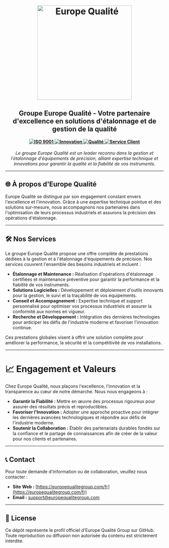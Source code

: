 <h1 align="center">
    <a href="https://europequalitegroup.com/fr">
        <picture>
            <source width="300" media="(prefers-color-scheme: dark)" srcset="https://europequalitegroup.com/img/logo.svg">
            <img width="300" alt="Europe Qualité" src="https://europequalitegroup.com/img/logo.svg">
        </picture>
    </a>
</h1>

<h2 align="center">
    <strong>Groupe Europe Qualité</strong> - Votre partenaire d'excellence en solutions d'étalonnage et de gestion de la qualité
</h2>

<h4 align="center">
    <a href="https://www.iso.org/">
        <img alt="ISO 9001" src="https://img.shields.io/badge/ISO-9001-007ACC?style=flat-square&logo=iso&logoColor=white">
    </a>
    <a href="https://www.innovation.com/">
        <img alt="Innovation" src="https://img.shields.io/badge/Innovation-Excellence-brightgreen?style=flat-square">
    </a>
    <a href="https://www.quality.com/">
        <img alt="Qualité" src="https://img.shields.io/badge/Qualité-Prioritaire-blue?style=flat-square">
    </a>
    <a href="https://www.service-client.com/">
        <img alt="Service Client" src="https://img.shields.io/badge/Service-Client-ff69b4?style=flat-square">
    </a>
</h4>
<p align="center">
    <em>
        Le groupe Europe Qualité est un leader reconnu dans la gestion et l'étalonnage d'équipements de précision, alliant expertise technique et innovations pour garantir la qualité et la fiabilité de vos instruments.
    </em>
</p>

---

## 🌐 À propos d'Europe Qualité

Europe Qualité se distingue par son engagement constant envers l'excellence et l'innovation. Grâce à une expertise technique pointue et des solutions sur-mesure, nous accompagnons nos partenaires dans l'optimisation de leurs processus industriels et assurons la précision des opérations d'étalonnage.

---

## 🛠️ Nos Services

Le groupe Europe Qualité propose une offre complète de prestations dédiées à la gestion et à l'étalonnage d'équipements de précision. Nos services couvrent l'ensemble des besoins industriels et incluent :

- **Étalonnage et Maintenance :** Réalisation d'opérations d'étalonnage certifiées et maintenance préventive pour garantir la performance et la fiabilité de vos instruments.
- **Solutions Logicielles :** Développement et déploiement d'outils innovants pour la gestion, le suivi et la traçabilité de vos équipements.
- **Conseil et Accompagnement :** Expertise technique et support personnalisé pour optimiser vos processus industriels et assurer la conformité aux normes en vigueur.
- **Recherche et Développement :** Intégration des dernières technologies pour anticiper les défis de l'industrie moderne et favoriser l'innovation continue.

Ces prestations globales visent à offrir une solution complète pour améliorer la performance, la sécurité et la compétitivité de vos installations.

---

# 📈 Engagement et Valeurs

Chez Europe Qualité, nous plaçons l'excellence, l'innovation et la transparence au cœur de notre démarche. Nous nous engageons à :
- **Garantir la Fiabilité :** Mettre en œuvre des processus rigoureux pour assurer des résultats précis et reproductibles.
- **Favoriser l'Innovation :** Adopter une approche proactive pour intégrer les dernières avancées technologiques et répondre aux défis de l'industrie moderne.
- **Soutenir la Collaboration :** Établir des partenariats durables fondés sur la confiance et le partage de connaissances afin de créer de la valeur pour nos clients et partenaires.

---

## 📞 Contact

Pour toute demande d'information ou de collaboration, veuillez nous contacter :

- **Site Web :** [https://europequalitegroup.com/fr](https://europequalitegroup.com/fr)
- **Email :** support@europequalitegroup.com

---

## 🧾 License

Ce dépôt représente le profil officiel d'Europe Qualité Group sur GitHub. Toute reproduction ou diffusion non autorisée du contenu est strictement interdite.

